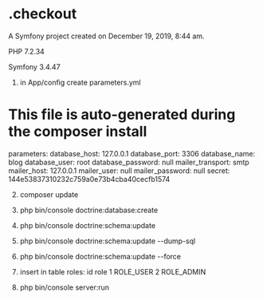 .checkout
=========

A Symfony project created on December 19, 2019, 8:44 am.

PHP 7.2.34

Symfony 3.4.47

1) in App/config create parameters.yml

# This file is auto-generated during the composer install
parameters:
    database_host: 127.0.0.1
    database_port: 3306
    database_name: blog
    database_user: root
    database_password: null
    mailer_transport: smtp
    mailer_host: 127.0.0.1
    mailer_user: null
    mailer_password: null
    secret: 144e53837310232c759a0e73b4cba40cecfb1574
    
2) composer update

3) php bin/console doctrine:database:create

4) php bin/console doctrine:schema:update

5) php bin/console doctrine:schema:update --dump-sql

6) php bin/console doctrine:schema:update --force

7) insert in table roles:
   id   role
   1    ROLE_USER
   2    ROLE_ADMIN

8) php bin/console server:run
 
